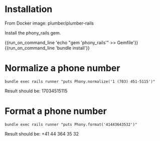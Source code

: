 
# Installation

From Docker image: plumber/plumber-rails

Install the phony_rails gem.

{{run_on_command_line 'echo "gem \'phony_rails\'" >> Gemfile'}}
{{run_on_command_line 'bundle install'}}

# Normalize a phone number

`bundle exec rails runner "puts Phony.normalize('1 (703) 451-5115')"`

Result should be: 17034515115

# Format a phone number

`bundle exec rails runner "puts Phony.format('41443643532')"`

Result should be: +41 44 364 35 32
